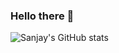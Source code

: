 ### Hello there 👋

![Sanjay's GitHub stats](https://github-readme-stats.vercel.app/api?username=sanjaybaskaran01&theme=synthwave&show_icons=true)

<!--
**sanjaybaskaran01/sanjaybaskaran01** is a ✨ _special_ ✨ repository because its `README.md` (this file) appears on your GitHub profile.

Here are some ideas to get you started:

- 🔭 I’m currently working on ...
- 🌱 I’m currently learning ...
- 👯 I’m looking to collaborate on ...
- 🤔 I’m looking for help with ...
- 💬 Ask me about ...
- 📫 How to reach me: ...
- 😄 Pronouns: ...
- ⚡ Fun fact: ...
-->
